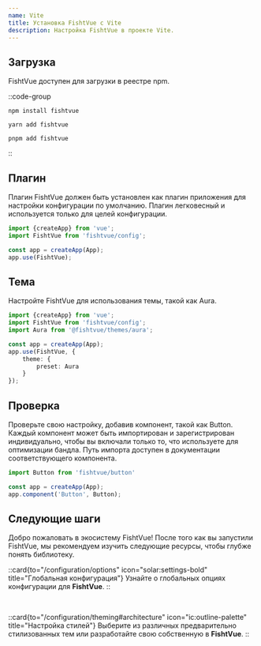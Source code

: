 ```yaml
---
name: Vite
title: Установка FishtVue с Vite
description: Настройка FishtVue в проекте Vite.
---
```


<h2 id="download">Загрузка</h2>

FishtVue доступен для загрузки в реестре npm.

::code-group

```npm [npm]
npm install fishtvue
```

```yarn [yarn]
yarn add fishtvue
```

```pnpm [pnpm]
pnpm add fishtvue
```

::

<h2 id="plugin">Плагин</h2>

Плагин FishtVue должен быть установлен как плагин приложения для настройки конфигурации по умолчанию. Плагин легковесный
и используется только для целей конфигурации.

```ts
import {createApp} from 'vue';
import FishtVue from 'fishtvue/config';

const app = createApp(App);
app.use(FishtVue);
```

<h2 id="theme">Тема</h2>

Настройте FishtVue для использования темы, такой как Aura.

```ts
import {createApp} from 'vue';
import FishtVue from 'fishtvue/config';
import Aura from '@fishtvue/themes/aura';

const app = createApp(App);
app.use(FishtVue, {
    theme: {
        preset: Aura
    }
});
```

<h2 id="verify">Проверка</h2>

Проверьте свою настройку, добавив компонент, такой как Button. Каждый компонент может быть импортирован и
зарегистрирован индивидуально, чтобы вы включали только то, что используете для оптимизации бандла. Путь импорта
доступен в документации соответствующего компонента.

```ts
import Button from 'fishtvue/button'

const app = createApp(App);
app.component('Button', Button);
```

[//]: # (<h2 id="examples">Примеры</h2>)

[//]: # ()

[//]: # (Мы создали различные примеры для популярных опций в экосистеме Vue. Посетите репозиторий fishtvue-examples для получения дополнительных примеров, включая vite-quickstart и vite-ts-quickstart.)

<h2 id="next-steps">Следующие шаги</h2>

Добро пожаловать в экосистему FishtVue! После того как вы запустили FishtVue, мы рекомендуем изучить следующие ресурсы,
чтобы глубже понять библиотеку.

::card{to="/configuration/options" icon="solar:settings-bold" title="Глобальная конфигурация"}
Узнайте о глобальных опциях конфигурации для **FishtVue**.
::

<br/>

::card{to="/configuration/theming#architecture" icon="ic:outline-palette" title="Настройка стилей"}
Выберите из различных предварительно стилизованных тем или разработайте свою собственную в **FishtVue**.
::